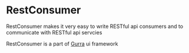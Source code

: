 # RestConsumer
RestConsumer makes it very easy to write RESTful api consumers and to communicate with RESTful api servcies


RestConsumer is a part of [Gurra](https://github.com/yasser-sobhy/Gurra) ui framework
